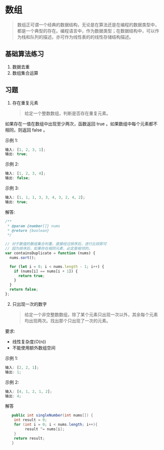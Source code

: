 # 数组

> 数组正可谓一个经典的数据结构，无论是在算法还是在编程的数据类型中，都是一个典型的存在。编程语言中，作为数据类型；在数据结构中，可以作为栈和队列的描述。亦可作为线性表的的线性存储结构描述。

## 基础算法练习

1. 数据去重
2. 数组集合运算

## 习题

1. 存在重复元素
   > 给定一个整数数组，判断是否存在重复元素。

如果存在一值在数组中出现至少两次，函数返回 true 。如果数组中每个元素都不相同，则返回 false 。

示例 1:

```js
输入: [1, 2, 3, 1];
输出: true;
```

示例 2:

```js
输入: [1, 2, 3, 4];
输出: false;
```

示例 3:

```js
输入: [1, 1, 1, 3, 3, 4, 3, 2, 4, 2];
输出: true;
```

解答:

```js
/**
 * @param {number[]} nums
 * @return {boolean}
 */

// 对于数值的数组集合判重，直接经过排序后，进行比较即可
// 因为排序后，如果存在相同元素，必定是相邻的。
var containsDuplicate = function (nums) {
  nums.sort();

  for (let i = 0; i < nums.length - 1; i++) {
    if (nums[i] == nums[i + 1]) {
      return true;
    }
  }
  return false;
};
```

2. 只出现一次的数字
   > 给定一个非空整数数组，除了某个元素只出现一次以外，其余每个元素均出现两次。找出那个只出现了一次的元素。

要求:

- 线性复杂度(O(n))
- 不能使用额外数组空间

示例 1:

```js
输入: [2, 2, 1];
输出: 1;
```

示例 2:

```js
输入: [4, 1, 2, 1, 2];
输出: 4;
```

解答

```java
   public int singleNumber(int nums[]) {
    int result = 0;
    for (int i = 0; i < nums.length; i++){
         result ^= nums[i];
    }
    return result;
   }
```

